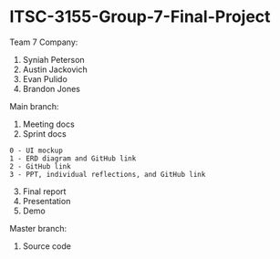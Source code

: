 # ITSC-3155-Group-7-Final-Project

Team 7 Company:
1. Syniah Peterson
2. Austin Jackovich
3. Evan Pulido
4. Brandon Jones

Main branch:
  1. Meeting docs
  2. Sprint docs
  
    0 - UI mockup
    1 - ERD diagram and GitHub link
    2 - GitHub link
    3 - PPT, individual reflections, and GitHub link
  3. Final report
  4. Presentation
  5. Demo

Master branch:
  1. Source code
